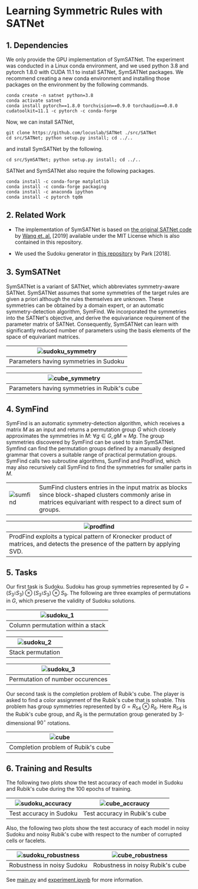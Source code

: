 # Learning Symmetric Rules with SATNet

## 1. Dependencies
We only provide the GPU implementation of SymSATNet.
The experiment was conducted in a Linux conda environment, and we used python 3.8 and pytorch 1.8.0 with CUDA 11.1 to install SATNet, SymSATNet packages.
We recommend creating a new conda environment and installing those packages on the environment by the following commands.

    conda create -n satnet python=3.8
    conda activate satnet
    conda install pytorch==1.8.0 torchvision==0.9.0 torchaudio==0.8.0 cudatoolkit=11.1 -c pytorch -c conda-forge

Now, we can install SATNet,

    git clone https://github.com/locuslab/SATNet ./src/SATNet
    cd src/SATNet; python setup.py install; cd ../..

and install SymSATNet by the following.

    cd src/SymSATNet; python setup.py install; cd ../..
    
SATNet and SymSATNet also require the following packages.

    conda install -c conda-forge matplotlib
    conda install -c conda-forge packaging
    conda install -c anaconda ipython
    conda install -c pytorch tqdm


## 2. Related Work
- The implementation of SymSATNet is based on [the original SATNet code](https://github.com/locuslab/SATNet) by [Wang et. al.](http://proceedings.mlr.press/v97/wang19e.html) [2019] available under the MIT License which is also contained in this repository.

- We used the Sudoku generator in [this repository](https://github.com/Kyubyong/sudoku) by Park [2018].


## 3. SymSATNet
SymSATNet is a variant of SATNet, which abbreviates symmetry-aware SATNet.
SymSATNet assumes that some symmetries of the target rules are given a priori although the rules themselves are unknown.
These symmetries can be obtained by a domain expert, or an automatic symmetry-detection algorithm, SymFind.
We incorporated the symmetries into the SATNet's objective, and derive the equivariance requirement of the parameter matrix of SATNet.
Consequently, SymSATNet can learn with significantly reduced number of parameters using the basis elements of the space of equivariant matrices.

| ![sudoku_symmetry](img/sudoku_symmetry.png) |
|:--:|
| Parameters having symmetries in Sudoku |


| ![cube_symmetry](img/cube_symmetry.png) |
|:--:|
| Parameters having symmetries in Rubik's cube |


## 4. SymFind
SymFind is an automatic symmetry-detection algorithm, which receives a matrix $M$ as an input and returns a permutation group $G$ which closely approximates the symmetries in $M$: $\forall g \in G, \, gM \approx Mg$. The group symmetries discovered by SymFind can be used to train SymSATNet. Symfind can find the permutation groups defined by a manually designed grammar that covers a suitable range of practical permutation groups. SymFind calls two subroutine algorithms, SumFind and ProdFind, which may also recursively call SymFind to find the symmetries for smaller parts in $M$. 

|   |   |
|---|---|
| ![sumfind](img/sumfind.gif) | SumFind clusters entries in the input matrix as blocks since block-shaped clusters commonly arise in matrices equivariant with respect to a direct sum of groups. |


| ![prodfind](img/prodfind.png) |
|---|
| ProdFind exploits a typical pattern of Kronecker product of matrices, and detects the presence of the pattern by applying SVD. |



## 5. Tasks
Our first task is Sudoku. Sudoku has group symmetries represented by $G = (S_3 \wr S_3) \otimes (S_3 \wr S_3) \otimes S_9$. The following are three examples of permutations in $G$, which preserve the validity of Sudoku solutions.


| ![sudoku_1](img/sudoku_1.png) |
|:--:|
| Column permutation within a stack |

| ![sudoku_2](img/sudoku_2.png) |
|:--:|
| Stack permutation |

| ![sudoku_3](img/sudoku_3.png) |
|:--:|
| Permutation of number occurences |

Our second task is the completion problem of Rubik's cube.
The player is asked to find a color assignment of the Rubik's cube that is solvable.
This problem has group symmetries represented by $G = R_{54} \otimes R_6$. Here $R_{54}$ is the Rubik's cube group, and $R_6$ is the permutation group generated by 3-dimensional $90^\circ$ rotations.

| ![cube](img/cube.png) |
|:--:|
| Completion problem of Rubik's cube |

## 6. Training and Results
The following two plots show the test accuracy of each model in Sudoku and Rubik's cube during the 100 epochs of training.

| ![sudoku_accuracy](img/sudoku_accuracy.png) | ![cube_accraucy](img/cube_accuracy.png) |
|:--:|:--:|
| Test accuracy in Sudoku | Test accuracy in Rubik's cube |

Also, the following two plots show the test accuracy of each model in noisy Sudoku and noisy Rubik's cube with respect to the number of corrupted cells or facelets.

| ![sudoku_robustness](img/sudoku_robustness.png) | ![cube_robustness](img/cube_robustness.png) |
|:--:|:--:|
| Robustness in noisy Sudoku | Robustness in noisy Rubik's cube |

See [main.py](main.py) and [experiment.ipynb](experiment.ipynb) for more information.
